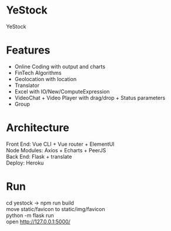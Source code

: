 # YeStock
YeStock 
  
# Features 
- Online Coding with output and charts  
- FinTech Algorithms  
- Geolocation with location  
- Translator   
- Excel with IO/New/ComputeExpression  
- VideoChat + Video Player with drag/drop + Status parameters  
- Group  
  
# Architecture  
Front End: Vue CLI + Vue router + ElementUI  
Node Modules: Axios + Echarts + PeerJS  
Back End: Flask + translate  
Deploy: Heroku  
  
# Run  
cd yestock -> npm run build  
move static/favicon to static/img/favicon  
python -m flask run  
open http://127.0.0.1:5000/  
  
  